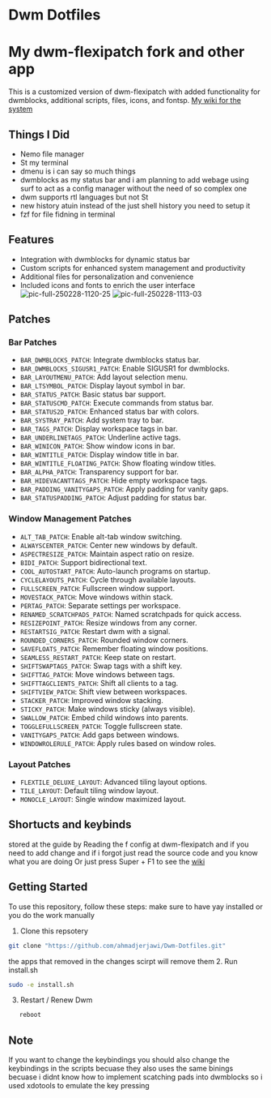 
# Dwm Dotfiles

# My dwm-flexipatch fork and other app

This is a customized version of dwm-flexipatch with added functionality for dwmblocks, additional scripts, files, icons, and fontsp.
[My wiki for the system](https://ahmadjerjawi.github.io/wiki/)

## Things  I Did
- Nemo file manager
- St my terminal
- dmenu is i can say so much things
- dwmblocks as my status bar
and i am planning to add webage using surf to act as a config manager without the need of so complex one
- dwm supports rtl languages but not St
- new history atuin instead of the just shell history you need to setup it
- fzf for file fidning in terminal 

## Features

- Integration with dwmblocks for dynamic status bar
- Custom scripts for enhanced system management and productivity
- Additional files for personalization and convenience
- Included icons and fonts to enrich the user interface
![pic-full-250228-1120-25](https://github.com/user-attachments/assets/ee543092-ebbb-4f7c-b7e2-0871df743abe)
![pic-full-250228-1113-03](https://github.com/user-attachments/assets/b08ebcd4-4143-4c73-b27a-366738a6beac)


## Patches 
### **Bar Patches**
- `BAR_DWMBLOCKS_PATCH`: Integrate dwmblocks status bar.
- `BAR_DWMBLOCKS_SIGUSR1_PATCH`: Enable SIGUSR1 for dwmblocks.
- `BAR_LAYOUTMENU_PATCH`: Add layout selection menu.
- `BAR_LTSYMBOL_PATCH`: Display layout symbol in bar.
- `BAR_STATUS_PATCH`: Basic status bar support.
- `BAR_STATUSCMD_PATCH`: Execute commands from status bar.
- `BAR_STATUS2D_PATCH`: Enhanced status bar with colors.
- `BAR_SYSTRAY_PATCH`: Add system tray to bar.
- `BAR_TAGS_PATCH`: Display workspace tags in bar.
- `BAR_UNDERLINETAGS_PATCH`: Underline active tags.
- `BAR_WINICON_PATCH`: Show window icons in bar.
- `BAR_WINTITLE_PATCH`: Display window title in bar.
- `BAR_WINTITLE_FLOATING_PATCH`: Show floating window titles.
- `BAR_ALPHA_PATCH`: Transparency support for bar.
- `BAR_HIDEVACANTTAGS_PATCH`: Hide empty workspace tags.
- `BAR_PADDING_VANITYGAPS_PATCH`: Apply padding for vanity gaps.
- `BAR_STATUSPADDING_PATCH`: Adjust padding for status bar.

### **Window Management Patches**
- `ALT_TAB_PATCH`: Enable alt-tab window switching.
- `ALWAYSCENTER_PATCH`: Center new windows by default.
- `ASPECTRESIZE_PATCH`: Maintain aspect ratio on resize.
- `BIDI_PATCH`: Support bidirectional text.
- `COOL_AUTOSTART_PATCH`: Auto-launch programs on startup.
- `CYCLELAYOUTS_PATCH`: Cycle through available layouts.
- `FULLSCREEN_PATCH`: Fullscreen window support.
- `MOVESTACK_PATCH`: Move windows within stack.
- `PERTAG_PATCH`: Separate settings per workspace.
- `RENAMED_SCRATCHPADS_PATCH`: Named scratchpads for quick access.
- `RESIZEPOINT_PATCH`: Resize windows from any corner.
- `RESTARTSIG_PATCH`: Restart dwm with a signal.
- `ROUNDED_CORNERS_PATCH`: Rounded window corners.
- `SAVEFLOATS_PATCH`: Remember floating window positions.
- `SEAMLESS_RESTART_PATCH`: Keep state on restart.
- `SHIFTSWAPTAGS_PATCH`: Swap tags with a shift key.
- `SHIFTTAG_PATCH`: Move windows between tags.
- `SHIFTTAGCLIENTS_PATCH`: Shift all clients to a tag.
- `SHIFTVIEW_PATCH`: Shift view between workspaces.
- `STACKER_PATCH`: Improved window stacking.
- `STICKY_PATCH`: Make windows sticky (always visible).
- `SWALLOW_PATCH`: Embed child windows into parents.
- `TOGGLEFULLSCREEN_PATCH`: Toggle fullscreen state.
- `VANITYGAPS_PATCH`: Add gaps between windows.
- `WINDOWROLERULE_PATCH`: Apply rules based on window roles.

### **Layout Patches**
- `FLEXTILE_DELUXE_LAYOUT`: Advanced tiling layout options.
- `TILE_LAYOUT`: Default tiling window layout.
- `MONOCLE_LAYOUT`: Single window maximized layout.

## Shortucts and keybinds 
 stored at the guide by Reading the f config at dwm-flexipatch
 and if you need to add change and if i forgot just read the source code and you know what you are doing Or just press Super + F1
 to see the [wiki](https://ahmadjerjawi.github.io/wiki/)
## Getting Started

To use this repository, follow these steps:
make sure to have yay installed or you do the work manually

1. Clone this repsotery
```bash
git clone "https://github.com/ahmadjerjawi/Dwm-Dotfiles.git"
```
the apps that removed in the changes scirpt will remove them
2. Run install.sh
```bash
sudo -e install.sh
```
3. Restart / Renew Dwm
```bash
   reboot
```

## Note 
If you want to change the keybindings you should also change the keybindings in the scripts becuase they also uses the same binings becuase i didnt know how to implement scatching pads into dwmblocks so i used xdotools to emulate the key pressing


